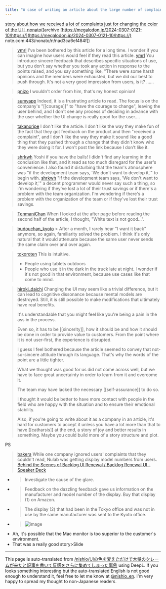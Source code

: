 ```yaml
---
title: "A case of writing an article about the large number of complaints received just by changing the color of the UI and attracting even more animosity."
---
```



[story about how we received a lot of complaints just for changing the color of the UI｜nonato](https://note.com/nonato/n/nad3ca6ef484f)([archive [https://megalodon.jp/2024-0307-0121-10/https://](https://megalodon.jp/2024-0307-0121-10/https://) note.com:443/nonato/n/nad3ca6ef484f])
> [ymrl](https://twitter.com/ymrl/status/1765392201763414214) I've been bothered by this article for a long time. I wonder if you can imagine how users would feel if they read this article.
> [ymrl](https://twitter.com/ymrl/status/1765396459942555766) You introduce sincere feedback that describes specific situations of use, but you don't say whether you took any action in response to the points raised, and you say something like, "There were some harsh opinions and the members were exhausted, but we did our best to push through. It's not a very good impression from users, is it? ......

> [pnizo](https://twitter.com/pnizo/status/1765558090114748852) I wouldn't order from him, that's my honest opinion!

> [sumyapp](https://twitter.com/sumyapp/status/1765556067583640011) Indeed, it is a frustrating article to read.
>  The focus is on the company's "[[courage]]" to "have the courage to change", leaving the user behind, and I don't see any process of deciding in advance with the user whether the UI change is really good for the user....

> [takanoripe](https://twitter.com/takanoripe/status/1765401176470921634) I don't like the article. I don't like the way they make fun of the fact that they got feedback on the product and then "received a complaint", and I don't like the way they make it sound like a good thing that they pushed through a change that they didn't know who they were doing it for. I won't post the link because I don't like it.

> [shrkwh](https://twitter.com/shrkwh/status/1765351613093548451) Yoshi if you have the balls! I didn't find any learning in the conclusion like that, and it read as too much disregard for the user's convenience. I also found it disturbing that the team's atmosphere was "if the development team says, 'We don't want to develop it,'" to begin with.
> [shrkwh](https://twitter.com/shrkwh/status/1765352484070166584) "If the development team says, 'We don't want to develop it,'" a decent programmer would never say such a thing, so I'm wondering if they've lost a lot of their trust savings or if there's a problem with the team organization. I'm wondering if there's a problem with the organization of the team or if they've lost their trust savings.

> [TenmaniChan](https://twitter.com/TenmaniChan/status/1765451603740672147) When I looked at the after page before reading the second half of the article, I thought, "White text is not good...".

> [budouchan_kyoto](https://twitter.com/budouchan_kyoto/status/1765550192387137724) > After a month, I rarely hear "I want it back" anymore, so again, familiarity solved the problem.
>  I think it's only natural that it would attenuate because the same user never sends the same claim over and over again.

> [tokoroten](https://twitter.com/tokoroten/status/1765370729527480390) This is intuitive.
>  - People using tablets outdoors
>  - People who use it in the dark in the truck late at night.
>  I wonder if it's not good in that environment, because use cases like that come to mind.

> [hiroki_daichi](https://twitter.com/hiroki_daichi/status/1765581734735958376) Changing the UI may seem like a trivial difference, but it can lead to cognitive dissonance because mental models are destroyed. Still, it is still possible to make modifications that ultimately have real benefits.
>
>  It's understandable that you might feel like you're being a pain in the ass in the process.
>
>  Even so, it has to be [[sincerity]], how it should be and how it should be done in order to provide value to customers. From the point where it is not user-first, the experience is disrupted.
>
>  I guess I feel bothered because the article seemed to convey that not-so-sincere attitude through its language. That's why the words of the point are a little tighter.
>
>  What we thought was good for us did not come across well, but we have to face great uncertainty in order to learn from it and overcome it.
>
>  The team may have lacked the necessary [[self-assurance]] to do so.
>
>  I thought it would be better to have more contact with people in the field who are happy with the situation and to ensure their emotional stability.
>
>  Also, if you're going to write about it as a company in an article, it's hard for customers to accept it unless you have a lot more than that to have [[catharsis]] at the end, a story of joy and better results in something. Maybe you could build more of a story structure and plot.

PS
> [bakera](https://twitter.com/bakera/status/1765617843125846470) While one company ignored users' complaints that they couldn't read, Nulab was getting display model numbers from users.
[Behind the Scenes of Backlog UI Renewal / Backlog Renewal UI - Speaker Deck](https://speakerdeck.com/nulabinc/backlog-renewal-ui?slide=50)
- > Investigate the cause of the glare.
- >  Feedback on the dazzling feedback gave us information on the manufacturer and model number of the display. Buy that display (1) on Amazon.
- > The display (2) that had been in the Tokyo office and was not in use by the same manufacturer was sent to the Kyoto office.
- > ![image](https://gyazo.com/d4667c56d4f255df44649c2773ce97ab/thumb/1000)
- Ah, it's possible that the Mac monitor is too superior to the customer's environment.
- That was a really good story>Slide

---
This page is auto-translated from [/nishio/UIの色を変えただけで大量のクレームが来たと記事を書いて反感をさらに集めてしまった事例](https://scrapbox.io/nishio/UIの色を変えただけで大量のクレームが来たと記事を書いて反感をさらに集めてしまった事例) using DeepL. If you looks something interesting but the auto-translated English is not good enough to understand it, feel free to let me know at [@nishio_en](https://twitter.com/nishio_en). I'm very happy to spread my thought to non-Japanese readers.